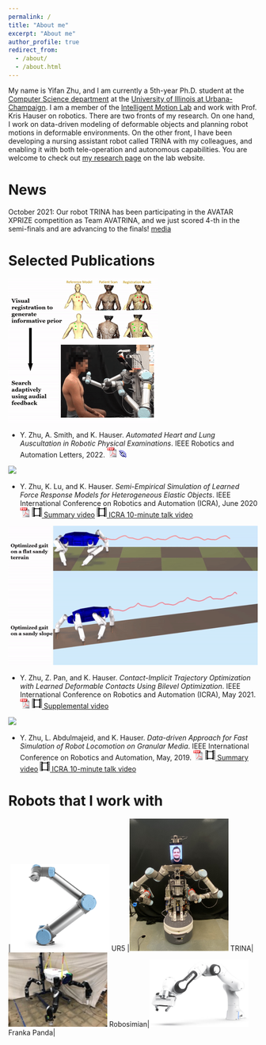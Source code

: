 ```yaml
---
permalink: /
title: "About me"
excerpt: "About me"
author_profile: true
redirect_from: 
  - /about/
  - /about.html
---
```

My name is Yifan Zhu, and I am currently a 5th-year Ph.D. student at the <a href="https://cs.illinois.edu/">Computer Science department</a> at the <a href="https://illinois.edu/">University of Illinois at Urbana-Champaign</a>. I am a member of the <a href="https://motion.cs.illinois.edu/">Intelligent Motion Lab</a> and work with Prof. Kris Hauser on robotics. There are two fronts of my research. On one hand, I work on data-driven modeling of deformable objects and planning robot motions in deformable environments. On the other front, I have been developing a nursing assistant robot called TRINA with my colleagues, and enabling it with both tele-operation and autonomous capabilities. You are welcome to check out <a href="https://motion.cs.illinois.edu/efficientlearning/index.html">my research page</a> on the lab website.

News
======
October 2021: Our robot TRINA has been participating in the AVATAR XPRIZE competition as Team AVATRINA, and we just scored 4-th in the semi-finals and are advancing to the finals! [media](https://www.xprize.org/prizes/avatar/competing-teams)


Selected Publications
======
<!-- <img style="float: left;" src="images/Auscultation_full.gif"> -->
![](images/Auscultation_full.gif)

*   Y. Zhu, A. Smith, and K. Hauser. _Automated Heart and Lung Auscultation in Robotic Physical Examinations_. IEEE Robotics and Automation Letters, 2022. [![pdf](images/pdf_icon_tiny.gif)](files/Zhu_Ascultation_2022.pdf) [![link](images/link_icon_tiny.gif)](https://arxiv.org/abs/2201.09511)

<!-- ![](images/Auscultation_full.gif) -->
<!-- 
Automated Heart and Lung Auscultation in Robotic Physical Examinations
---------------
This paper presents the first implementation of autonomous robotic auscultation of heart and lung sounds. To select auscultation locations that generate high-quality sounds, a Bayesian Optimization (BO) formulation leverages visual anatomical cues to predict where high-quality sounds might be located, while using auditory feedback to adapt to patient-specific anatomical qualities. Sound quality is estimated online using machine learning models trained on a database of heart and lung stethoscope recordings. Experiments on 4 human subjects show that our system autonomously captures heart and lung sounds of similar quality compared to tele-operation by a human trained in clinical auscultation. Surprisingly, one of the subjects exhibited a previously unknown cardiac pathology that was first identified using our robot, which demonstrates the potential utility of autonomous robotic auscultation for health screening. 

*   Y. Zhu, A. Smith, and K. Hauser. _Automated Heart and Lung Auscultation in Robotic Physical Examinations_. IEEE Robotics and Automation Letters, 2022. [![pdf](images/pdf_icon_tiny.gif)](files/Zhu_Ascultation_2022.pdf) [![link](images/link_icon_tiny.gif)](https://arxiv.org/abs/2201.09511) -->

![](images/poke.gif)
<!-- <img style="float: left;" src="images/poke.gif"> -->

*   Y. Zhu, K. Lu, and K. Hauser. _Semi-Empirical Simulation of Learned Force Response Models for Heterogeneous Elastic Objects_. IEEE International Conference on Robotics and Automation (ICRA), June 2020[![pdf](images/pdf_icon_tiny.gif)](files/Zhu_Poke_2020.pdf) [![](images/mov_icon_tiny.gif) Summary video](https://youtu.be/-9sjiERznRc) [![](images/mov_icon_tiny.gif) ICRA 10-minute talk video](https://youtu.be/xdrKUddJaEU)

![](images/TO_both.gif)
<!-- <img style="float: left;" src="images/TO_both.gif"> -->

*   Y. Zhu, Z. Pan, and K. Hauser. _Contact-Implicit Trajectory Optimization with Learned Deformable Contacts Using Bilevel Optimization_. IEEE International Conference on Robotics and Automation (ICRA), May 2021. [![pdf](images/pdf_icon_tiny.gif)](files/Zhu_TO_2021.pdf)   [![](images/mov_icon_tiny.gif) Supplemental video](https://youtu.be/cgMl3bAGfqc)


<!-- <img style="float: left;" src="images/GM.gif"> -->
![](images/GM.gif)

*   Y. Zhu, L. Abdulmajeid, and K. Hauser. _Data-driven Approach for Fast Simulation of Robot Locomotion on Granular Media_. IEEE International Conference on Robotics and Automation, May, 2019. [![pdf](images/pdf_icon_tiny.gif)](files/Zhu_GranularMedia_2019.pdf) [![](images/mov_icon_tiny.gif) Summary video](https://youtu.be/-9sjiERznRc) [![](images/mov_icon_tiny.gif) ICRA 10-minute talk video](https://youtu.be/xdrKUddJaEU)



Robots that I work with
======

|<img src="images/ur5.png" alt="drawing" width="200" /> UR5 |<img src="images/TRINA.JPG" alt="drawing" width="200" /> TRINA|<img src="images/robosimian.jpg" alt="drawing" width="200" /> Robosimian|<img src="images/franka.jpg" alt="drawing" width="200" /> Franka Panda|


<!-- 
This is the front page of a website that is powered by the [academicpages template](https://github.com/academicpages/academicpages.github.io) and hosted on GitHub pages. [GitHub pages](https://pages.github.com) is a free service in which websites are built and hosted from code and data stored in a GitHub repository, automatically updating when a new commit is made to the respository. This template was forked from the [Minimal Mistakes Jekyll Theme](https://mmistakes.github.io/minimal-mistakes/) created by Michael Rose, and then extended to support the kinds of content that academics have: publications, talks, teaching, a portfolio, blog posts, and a dynamically-generated CV. You can fork [this repository](https://github.com/academicpages/academicpages.github.io) right now, modify the configuration and markdown files, add your own PDFs and other content, and have your own site for free, with no ads! An older version of this template powers my own personal website at [stuartgeiger.com](http://stuartgeiger.com), which uses [this Github repository](https://github.com/staeiou/staeiou.github.io).

A data-driven personal website
======
Like many other Jekyll-based GitHub Pages templates, academicpages makes you separate the website's content from its form. The content & metadata of your website are in structured markdown files, while various other files constitute the theme, specifying how to transform that content & metadata into HTML pages. You keep these various markdown (.md), YAML (.yml), HTML, and CSS files in a public GitHub repository. Each time you commit and push an update to the repository, the [GitHub pages](https://pages.github.com/) service creates static HTML pages based on these files, which are hosted on GitHub's servers free of charge.

Many of the features of dynamic content management systems (like Wordpress) can be achieved in this fashion, using a fraction of the computational resources and with far less vulnerability to hacking and DDoSing. You can also modify the theme to your heart's content without touching the content of your site. If you get to a point where you've broken something in Jekyll/HTML/CSS beyond repair, your markdown files describing your talks, publications, etc. are safe. You can rollback the changes or even delete the repository and start over -- just be sure to save the markdown files! Finally, you can also write scripts that process the structured data on the site, such as [this one](https://github.com/academicpages/academicpages.github.io/blob/master/talkmap.ipynb) that analyzes metadata in pages about talks to display [a map of every location you've given a talk](https://academicpages.github.io/talkmap.html).

Getting started
======
1. Register a GitHub account if you don't have one and confirm your e-mail (required!)
1. Fork [this repository](https://github.com/academicpages/academicpages.github.io) by clicking the "fork" button in the top right. 
1. Go to the repository's settings (rightmost item in the tabs that start with "Code", should be below "Unwatch"). Rename the repository "[your GitHub username].github.io", which will also be your website's URL.
1. Set site-wide configuration and create content & metadata (see below -- also see [this set of diffs](http://archive.is/3TPas) showing what files were changed to set up [an example site](https://getorg-testacct.github.io) for a user with the username "getorg-testacct")
1. Upload any files (like PDFs, .zip files, etc.) to the files/ directory. They will appear at https://[your GitHub username].github.io/files/example.pdf.  
1. Check status by going to the repository settings, in the "GitHub pages" section

Site-wide configuration
------
The main configuration file for the site is in the base directory in [_config.yml](https://github.com/academicpages/academicpages.github.io/blob/master/_config.yml), which defines the content in the sidebars and other site-wide features. You will need to replace the default variables with ones about yourself and your site's github repository. The configuration file for the top menu is in [_data/navigation.yml](https://github.com/academicpages/academicpages.github.io/blob/master/_data/navigation.yml). For example, if you don't have a portfolio or blog posts, you can remove those items from that navigation.yml file to remove them from the header. 

Create content & metadata
------
For site content, there is one markdown file for each type of content, which are stored in directories like _publications, _talks, _posts, _teaching, or _pages. For example, each talk is a markdown file in the [_talks directory](https://github.com/academicpages/academicpages.github.io/tree/master/_talks). At the top of each markdown file is structured data in YAML about the talk, which the theme will parse to do lots of cool stuff. The same structured data about a talk is used to generate the list of talks on the [Talks page](https://academicpages.github.io/talks), each [individual page](https://academicpages.github.io/talks/2012-03-01-talk-1) for specific talks, the talks section for the [CV page](https://academicpages.github.io/cv), and the [map of places you've given a talk](https://academicpages.github.io/talkmap.html) (if you run this [python file](https://github.com/academicpages/academicpages.github.io/blob/master/talkmap.py) or [Jupyter notebook](https://github.com/academicpages/academicpages.github.io/blob/master/talkmap.ipynb), which creates the HTML for the map based on the contents of the _talks directory).

**Markdown generator**

I have also created [a set of Jupyter notebooks](https://github.com/academicpages/academicpages.github.io/tree/master/markdown_generator
) that converts a CSV containing structured data about talks or presentations into individual markdown files that will be properly formatted for the academicpages template. The sample CSVs in that directory are the ones I used to create my own personal website at stuartgeiger.com. My usual workflow is that I keep a spreadsheet of my publications and talks, then run the code in these notebooks to generate the markdown files, then commit and push them to the GitHub repository.

How to edit your site's GitHub repository
------
Many people use a git client to create files on their local computer and then push them to GitHub's servers. If you are not familiar with git, you can directly edit these configuration and markdown files directly in the github.com interface. Navigate to a file (like [this one](https://github.com/academicpages/academicpages.github.io/blob/master/_talks/2012-03-01-talk-1.md) and click the pencil icon in the top right of the content preview (to the right of the "Raw | Blame | History" buttons). You can delete a file by clicking the trashcan icon to the right of the pencil icon. You can also create new files or upload files by navigating to a directory and clicking the "Create new file" or "Upload files" buttons. 

Example: editing a markdown file for a talk
![Editing a markdown file for a talk](/images/editing-talk.png)

For more info
------
More info about configuring academicpages can be found in [the guide](https://academicpages.github.io/markdown/). The [guides for the Minimal Mistakes theme](https://mmistakes.github.io/minimal-mistakes/docs/configuration/) (which this theme was forked from) might also be helpful. -->
